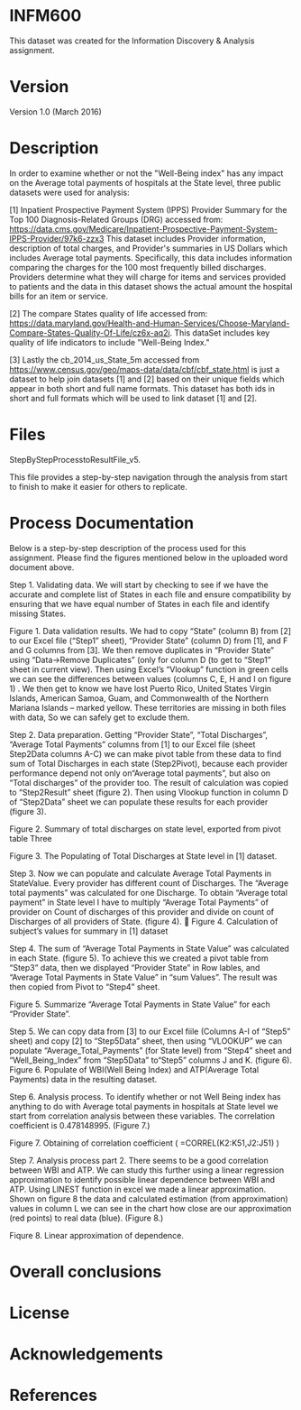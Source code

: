 # INFM600

This dataset was created for the Information Discovery & Analysis assignment. 

# Version

Version 1.0 (March 2016)


# Description

In order to examine whether or not the "Well-Being index" has any impact on the Average total payments of hospitals at the State level, three public datasets were used for analysis:

[1] Inpatient Prospective Payment System (IPPS) Provider Summary for the Top 100 Diagnosis-Related Groups (DRG) accessed from: https://data.cms.gov/Medicare/Inpatient-Prospective-Payment-System-IPPS-Provider/97k6-zzx3
This dataset includes Provider information, description of total charges, and Provider's summaries in US Dollars which includes Average total payments. Specifically, this data includes information comparing the charges for the 100 most frequently billed discharges. Providers determine what they will charge for items and services provided to patients and the data in this dataset shows the actual amount the hospital bills for an item or service.
 
[2] The compare States quality of life accessed from: https://data.maryland.gov/Health-and-Human-Services/Choose-Maryland-Compare-States-Quality-Of-Life/cz6x-aq2i. This dataSet includes key quality of life indicators to include "Well-Being Index."

[3] Lastly the cb_2014_us_State_5m accessed from https://www.census.gov/geo/maps-data/data/cbf/cbf_state.html is just a dataset to help join datasets [1] and [2] based on their unique fields which appear in both short and full name formats. This dataset has both ids in short and full formats which will be used to link dataset [1] and [2]. 

# Files
StepByStepProcesstoResultFile_v5.

This file provides a step-by-step navigation through the analysis from start to finish to make it easier for others to replicate. 

# Process Documentation

Below is a step-by-step description of the process used for this assignment. Please find the figures mentioned below in the uploaded word document above. 

Step 1. Validating data. We will start by checking to see if we have the accurate and complete list of States in each file and ensure compatibility by ensuring that we have equal number of States in each file and identify missing States.
 
 Figure 1. Data validation results.
We had to copy “State” (column B) from [2] to our Excel file (“Step1” sheet), “Provider State” (column D) from [1], and F and G columns from [3]. We then remove duplicates in “Provider State” using “Data->Remove Duplicates” (only for column D (to get to “Step1” sheet in current view). Then using Excel’s “Vlookup” function in green cells we can see the differences between values (columns C, E, H and I on figure 1) . We then get to know we have lost Puerto Rico, United States Virgin Islands, American Samoa, Guam, and Commonwealth of the Northern Mariana Islands – marked yellow. These territories are missing in both files with data, So we can safely get to exclude them. 

Step 2. Data preparation.  Getting “Provider State”, “Total Discharges”, “Average Total Payments” columns from [1] to our Excel file (sheet Step2Data columns A-C) we can make pivot table from these data to find sum of Total Discharges in each state (Step2Pivot), because each provider performance depend not only on“Average total payments”, but also on “Total discharges” of the provider too. The result of calculation was copied to “Step2Result” sheet (figure 2). Then using Vlookup function in column D of “Step2Data” sheet we can populate these results for each provider (figure 3).

Figure 2. Summary of total discharges on state level, exported from pivot table Three
 
Figure 3. The Populating of Total Discharges at State level in [1] dataset.

 Step 3. Now we can populate and calculate Average Total Payments in StateValue. Every provider has different count of Discharges. The “Average total payments” was calculated for one Discharge. To obtain “Average total payment” in State level I have to multiply “Average Total Payments” of provider on Count of discharges of this provider and divide on count of Discharges of all providers of State. (figure 4). 

Figure 4. Calculation of subject’s values for summary in [1] dataset

Step 4. The sum of “Average Total Payments in State Value” was calculated in each State. (figure 5). To achieve this we created a pivot table from “Step3” data, then we displayed  “Provider State” in Row lables, and “Average Total Payments in State Value” in “sum Values”.  The result was then copied from Pivot to “Step4” sheet.

Figure 5. Summarize “Average Total Payments in State Value” for each “Provider State”.

Step 5. We can copy data from [3] to our Excel fiile (Columns A-I of “Step5” sheet) and copy [2] to “Step5Data” sheet, then using “VLOOKUP” we can populate “Average_Total_Payments” (for State level) from “Step4” sheet and “Well_Being_Index” from “Step5Data” to“Step5” columns  J and K. (figure 6). 
Figure 6. Populate of WBI(Well Being Index) and ATP(Average Total Payments) data in the resulting dataset. 

Step 6. Analysis process. To identify whether or not Well Being index has anything to do with Average total payments in hospitals at State level we start from correlation analysis between these variables. The correlation coefficient is 0.478148995. (Figure 7.)

Figure 7. Obtaining of correlation coefficient ( =CORREL(K2:K51,J2:J51) )

Step 7. Analysis process part 2. 
There seems to be a good correlation between WBI and ATP. We can study this further using a linear regression approximation to identify possible linear dependence between WBI and ATP.  Using LINEST function in excel we made a linear approximation. Shown on figure 8 the data and calculated estimation (from approximation) values in column L we can see in the chart how close are our approximation (red points)  to real data (blue). (Figure 8.)  

Fiqure 8. Linear approximation of dependence.




# Overall conclusions

# License

# Acknowledgements

# References
